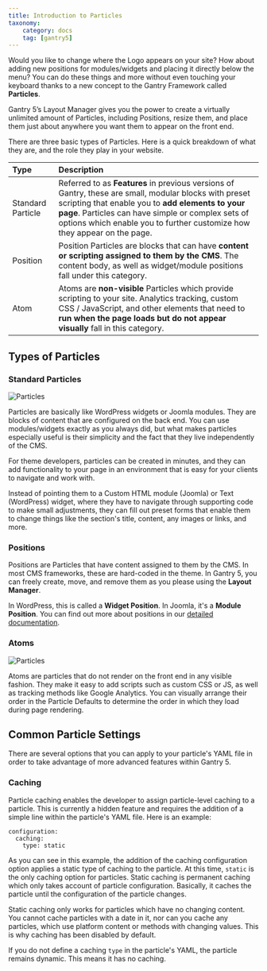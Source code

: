 ```yaml
---
title: Introduction to Particles
taxonomy:
    category: docs
    tag: [gantry5]
---
```


Would you like to change where the Logo appears on your site? How about adding new positions for modules/widgets and placing it directly below the menu? You can do these things and more without even touching your keyboard thanks to a new concept to the Gantry Framework called **Particles**.

Gantry 5’s Layout Manager gives you the power to create a virtually unlimited amount of Particles, including Positions, resize them, and place them just about anywhere you want them to appear on the front end. 

There are three basic types of Particles. Here is a quick breakdown of what they are, and the role they play in your website.

| Type              | Description                                                                                                                                                                                                                                                                                 |
| :-----            | :-----                                                                                                                                                                                                                                                                                      |
| Standard Particle | Referred to as **Features** in previous versions of Gantry, these are small, modular blocks with preset scripting that enable you to **add elements to your page**. Particles can have simple or complex sets of options which enable you to further customize how they appear on the page. |
| Position          | Position Particles are blocks that can have **content or scripting assigned to them by the CMS**. The content body, as well as widget/module positions fall under this category.                                                                                                            |
| Atom              | Atoms are **non-visible** Particles which provide scripting to your site. Analytics tracking, custom CSS / JavaScript, and other elements that need to **run when the page loads but do not appear visually** fall in this category.                                                     |

Types of Particles
-----

### Standard Particles

![Particles](particles_1.png?classes=shadow,border)

Particles are basically like WordPress widgets or Joomla modules. They are blocks of content that are configured on the back end. You can use modules/widgets exactly as you always did, but what makes particles especially useful is their simplicity and the fact that they live independently of the CMS.

For theme developers, particles can be created in minutes, and they can add functionality to your page in an environment that is easy for your clients to navigate and work with.

Instead of pointing them to a Custom HTML module (Joomla) or Text (WordPress) widget, where they have to navigate through supporting code to make small adjustments, they can fill out preset forms that enable them to change things like the section's title, content, any images or links, and more.

### Positions

Positions are Particles that have content assigned to them by the CMS. In most CMS frameworks, these are hard-coded in the theme. In Gantry 5, you can freely create, move, and remove them as you please using the **Layout Manager**.

In WordPress, this is called a **Widget Position**. In Joomla, it's a **Module Position**. You can find out more about positions in our [detailed documentation](../position/).

### Atoms

![Particles](particles_2.png?classes=shadow,border)

Atoms are particles that do not render on the front end in any visible fashion. They make it easy to add scripts such as custom CSS or JS, as well as tracking methods like Google Analytics. You can visually arrange their order in the Particle Defaults to determine the order in which they load during page rendering.

Common Particle Settings
-----

There are several options that you can apply to your particle's YAML file in order to take advantage of more advanced features within Gantry 5.

### Caching

Particle caching enables the developer to assign particle-level caching to a particle. This is currently a hidden feature and requires the addition of a simple line within the particle's YAML file. Here is an example:

```
configuration:
  caching:
    type: static
```

As you can see in this example, the addition of the caching configuration option applies a static type of caching to the particle. At this time, `static` is the only caching option for particles. Static caching is permanent caching which only takes account of particle configuration. Basically, it caches the particle until the configuration of the particle changes.
 
Static caching only works for particles which have no changing content. You cannot cache particles with a date in it, nor can you cache any particles, which use platform content or methods with changing values. This is why caching has been disabled by default.

If you do not define a caching `type` in the particle's YAML, the particle remains dynamic. This means it has no caching.